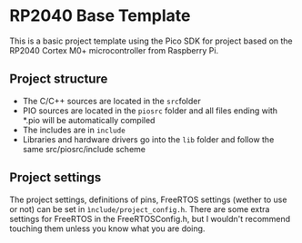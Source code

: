 # RP2040 Base Template

This is a basic project template using the Pico SDK for project based on the RP2040 Cortex M0+ microcontroller from Raspberry Pi.

## Project structure

* The C/C++ sources are located in the ```src```folder
* PIO sources are located in the ```piosrc``` folder and all files ending with *.pio will be automatically compiled
* The includes are in ```include```
* Libraries and hardware drivers go into the ```lib``` folder and follow the same src/piosrc/include scheme

## Project settings

The project settings, definitions of pins, FreeRTOS settings (wether to use or not) can be set in ```ìnclude/project_config.h```.
There are some extra settings for FreeRTOS in the FreeRTOSConfig.h, but I wouldn't recommend touching them unless you know what you are doing.